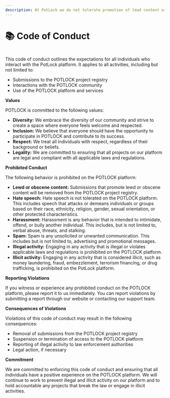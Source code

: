 ```yaml
---
description: At PotLock we do not tolerate promotion of lewd content or illicit acitivity
---
```


# 📚 Code of Conduct

\
This code of conduct outlines the expectations for all individuals who interact with the PotLock platform. It applies to all activities, including but not limited to:

* Submissions to the POTLOCK project registry
* Interactions with the POTLOCK community
* Use of the POTLOCK platform and services

**Values**

POTLOCK is committed to the following values:

* **Diversity:** We embrace the diversity of our community and strive to create a space where everyone feels welcome and respected.
* **Inclusion:** We believe that everyone should have the opportunity to participate in POTLOCK and contribute to its success.
* **Respect:** We treat all individuals with respect, regardless of their background or beliefs.
* **Legality:** We are committed to ensuring that all projects on our platform are legal and compliant with all applicable laws and regulations.

**Prohibited Conduct**

The following behavior is prohibited on the POTLOCK platform:

* **Lewd or obscene content:** Submissions that promote lewd or obscene content will be removed from the POTLOCK project registry.
* **Hate speech:** Hate speech is not tolerated on the POTLOCK platform. This includes speech that attacks or demeans individuals or groups based on their race, ethnicity, religion, gender, sexual orientation, or other protected characteristics.
* **Harassment:** Harassment is any behavior that is intended to intimidate, offend, or bully another individual. This includes, but is not limited to, verbal abuse, threats, and stalking.
* **Spam:** Spam is any unsolicited or unwanted communication. This includes but is not limited to, advertising and promotional messages.
* **Illegal activity:** Engaging in any activity that is illegal or violates applicable laws and regulations is prohibited on the POTLOCK platform.
* **Illicit activity:** Engaging in any activity that is considered illicit, such as money laundering, fraud, embezzlement, terrorism financing, or drug trafficking, is prohibited on the PotLock platform.

**Reporting Violations**

If you witness or experience any prohibited conduct on the POTLOCK platform, please report it to us immediately. You can report violations by submitting a report through our website or contacting our support team.

**Consequences of Violations**

Violations of this code of conduct may result in the following consequences:

* Removal of submissions from the POTLOCK project registry
* Suspension or termination of access to the POTLOCK platform
* Reporting of illegal activity to law enforcement authorities
* Legal action, if necessary

**Commitment**

We are committed to enforcing this code of conduct and ensuring that all individuals have a positive experience on the POTLOCK platform. We will continue to work to prevent illegal and illicit activity on our platform and to hold accountable any projects that break the law or engage in illicit activities.



